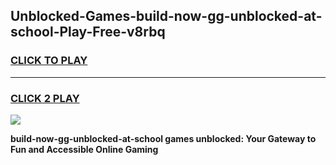 
## Unblocked-Games-build-now-gg-unblocked-at-school-Play-Free-v8rbq
<h3>
<a href="https://premium76.site?title=build-now-gg-unblocked-at-school&ref=18A1">CLICK TO PLAY</a></h3>
<hr>

<h3>
<a href="https://premium76.site?title=build-now-gg-unblocked-at-school&ref=18A1">CLICK 2 PLAY</a>
  
</h3>

<a href="https://premium76.site?title=build-now-gg-unblocked-at-school&ref=18A1"><img src="https://clearcache.store/games.png"></a>


**build-now-gg-unblocked-at-school games unblocked: Your Gateway to Fun and Accessible Online Gaming**

